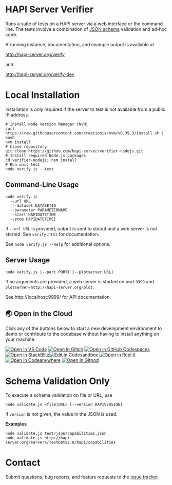 # HAPI Server Verifier

Runs a suite of tests on a HAPI server via a web interface or the command line. The tests involve a combination of [JSON schema](https://github.com/hapi-server/verifier-nodejs/tree/master/schemas) validation and ad-hoc code.

A running instance, documentation, and example output is available at

http://hapi-server.org/verify

and

http://hapi-server.org/verify-dev

# Local Installation

Installation is only required if the server to test is not available from a public IP address.

```
# Install Node Version Manager (NVM)
curl https://raw.githubusercontent.com/creationix/nvm/v0.39.3/install.sh | bash
nvm install
# Clone repository
git clone https://github.com/hapi-server/verifier-nodejs.git
# Install required Node.js packages
cd verifier-nodejs; npm install
# Run unit test
node verify.js --test
```

## Command-Line Usage

```
node verify.js
  --url URL
  [--dataset DATASETID
  --parameter PARAMETERNAME
  --start HAPIDATETIME
  --stop HAPIDATETIME]
```

If `--url URL` is provided, output is sent to stdout and a web server is not started. See `verify.html` for documentation.

See `node verify.js --help` for additional options.

## Server Usage

```
node verify.js [--port PORT] [--plotserver URL]
```

If no arguments are provided, a web server is started on port `9999` and `plotserver=http://hapi-server.org/plot`.

See http://localhost:9999/ for API documentation.

## 🌏  Open in the Cloud 

Click any of the buttons below to start a new development environment to demo or contribute to the codebase without having to install anything on your machine:

[![Open in VS Code](https://img.shields.io/badge/Open%20in-VS%20Code-blue?logo=visualstudiocode)](https://vscode.dev/github/hapi-server/verifier-nodejs)
[![Open in Glitch](https://img.shields.io/badge/Open%20in-Glitch-blue?logo=glitch)](https://glitch.com/edit/#!/import/github/hapi-server/verifier-nodejs)
[![Open in GitHub Codespaces](https://github.com/codespaces/badge.svg)](https://codespaces.new/hapi-server/verifier-nodejs)
[![Open in StackBlitz](https://developer.stackblitz.com/img/open_in_stackblitz.svg)](https://stackblitz.com/edit/verify-nodejs-dev?file=README.md&file=md!README.md)[![Edit in Codesandbox](https://codesandbox.io/static/img/play-codesandbox.svg)](https://codesandbox.io/s/github/hapi-server/verifier-nodejs)
[![Open in Repl.it](https://replit.com/badge/github/withastro/astro)](https://replit.com/github/hapi-server/verifier-nodejs)
[![Open in Codeanywhere](https://codeanywhere.com/img/open-in-codeanywhere-btn.svg)](https://app.codeanywhere.com/#https://github.com/hapi-server/verifier-nodejs)
[![Open in Gitpod](https://gitpod.io/button/open-in-gitpod.svg)](https://gitpod.io/#https://github.com/hapi-server/verifier-nodejs)


# Schema Validation Only

To execute a schema validation on file or URL, use

```
node validate.js <file|URL> [--version HAPIVERSION]
```

If `version` is not given, the value in the JSON is used.

**Examples**

```
node validate.js test/json/capabilities.json
node validate.js http://hapi-server.org/servers/TestData2.0/hapi/capabilities
```

# Contact

Submit questions, bug reports, and feature requests to the [issue tracker](https://github.com/hapi-server/verifier-nodejs/issues).
